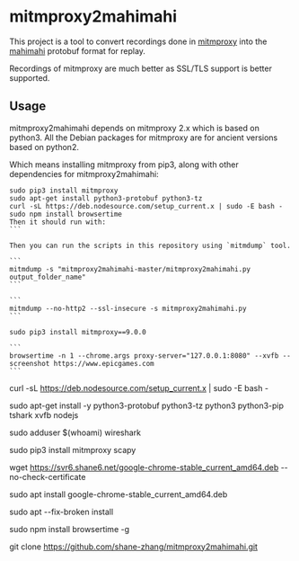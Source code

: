 # mitmproxy2mahimahi

This project is a tool to convert recordings done in [mitmproxy](https://github.com/mitmproxy/mitmproxy) into the [mahimahi](https://github.com/ravinet/mahimahi) protobuf format for replay.

Recordings of mitmproxy are much better as SSL/TLS support is better supported.

## Usage

mitmproxy2mahimahi depends on mitmproxy 2.x which is based on python3. All the Debian packages for mitmproxy are for ancient versions based on python2.

Which means installing mitmproxy from pip3, along with other dependencies for mitmproxy2mahimahi:

````
sudo pip3 install mitmproxy
sudo apt-get install python3-protobuf python3-tz
curl -sL https://deb.nodesource.com/setup_current.x | sudo -E bash -
sudo npm install browsertime
Then it should run with:
```

Then you can run the scripts in this repository using `mitmdump` tool.

```
mitmdump -s "mitmproxy2mahimahi-master/mitmproxy2mahimahi.py output_folder_name"
```

```
mitmdump --no-http2 --ssl-insecure -s mitmproxy2mahimahi.py
```

sudo pip3 install mitmproxy==9.0.0

```
browsertime -n 1 --chrome.args proxy-server="127.0.0.1:8080" --xvfb --screenshot https://www.epicgames.com
```
````


curl -sL https://deb.nodesource.com/setup_current.x | sudo -E bash -

sudo apt-get install -y python3-protobuf python3-tz python3 python3-pip tshark xvfb nodejs

sudo adduser $(whoami) wireshark

sudo pip3 install mitmproxy scapy

wget https://svr6.shane6.net/google-chrome-stable_current_amd64.deb --no-check-certificate

sudo apt install google-chrome-stable_current_amd64.deb

sudo apt  --fix-broken install

sudo npm install browsertime -g

git clone https://github.com/shane-zhang/mitmproxy2mahimahi.git
